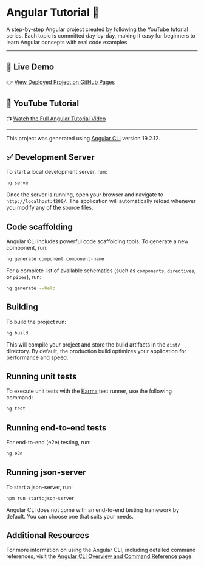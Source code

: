 # Angular Tutorial 🚀

A step-by-step Angular project created by following the YouTube tutorial series. Each topic is committed day-by-day, making it easy for beginners to learn Angular concepts with real code examples.

---

## 🔗 Live Demo

👉 [View Deployed Project on GitHub Pages](https://shubham-s-nimje.github.io/angular-tutorial/)

## 🎥 YouTube Tutorial

📺 [Watch the Full Angular Tutorial Video](https://youtu.be/44b90hAMMIo?si=3eKkQAm282N8elpR)

---

This project was generated using [Angular CLI](https://github.com/angular/angular-cli) version 19.2.12.

## ✅ Development Server

To start a local development server, run:

```bash
ng serve
```

Once the server is running, open your browser and navigate to `http://localhost:4200/`. The application will automatically reload whenever you modify any of the source files.

## Code scaffolding

Angular CLI includes powerful code scaffolding tools. To generate a new component, run:

```bash
ng generate component component-name
```

For a complete list of available schematics (such as `components`, `directives`, or `pipes`), run:

```bash
ng generate --help
```

## Building

To build the project run:

```bash
ng build
```

This will compile your project and store the build artifacts in the `dist/` directory. By default, the production build optimizes your application for performance and speed.

## Running unit tests

To execute unit tests with the [Karma](https://karma-runner.github.io) test runner, use the following command:

```bash
ng test
```

## Running end-to-end tests

For end-to-end (e2e) testing, run:

```bash
ng e2e
```

## Running json-server

To start a json-server, run:

```bash
npm run start:json-server
```

Angular CLI does not come with an end-to-end testing framework by default. You can choose one that suits your needs.

## Additional Resources

For more information on using the Angular CLI, including detailed command references, visit the [Angular CLI Overview and Command Reference](https://angular.dev/tools/cli) page.
